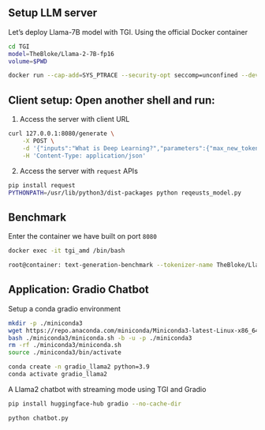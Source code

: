 ## Setup LLM server
Let’s deploy Llama-7B model with TGI. Using the official Docker container
```bash
cd TGI
model=TheBloke/Llama-2-7B-fp16
volume=$PWD

docker run --cap-add=SYS_PTRACE --security-opt seccomp=unconfined --device=/dev/kfd --device=/dev/dri --group-add video --ipc=host --shm-size 1g -p 8080:80 -v $volume:/data --name tgi_amd ghcr.io/huggingface/text-generation-inference:1.2-rocm --model-id $model
```

## Client setup: Open another shell and run:
1. Access the server with client URL
```bash
curl 127.0.0.1:8080/generate \
    -X POST \
    -d '{"inputs":"What is Deep Learning?","parameters":{"max_new_tokens":20}}' \
    -H 'Content-Type: application/json'
```
2. Access the server with ```request``` APIs
```bash
pip install request
PYTHONPATH=/usr/lib/python3/dist-packages python reqeusts_model.py
```

## Benchmark
Enter the container we have built on port ```8080```
```bash
docker exec -it tgi_amd /bin/bash

root@container: text-generation-benchmark --tokenizer-name TheBloke/Llama-2-13B-Chat-fp16 --sequence-length 512 --decode-length 1000 --runs 5
```

## Application: Gradio Chatbot
Setup a conda gradio environment 
```bash
mkdir -p ./miniconda3
wget https://repo.anaconda.com/miniconda/Miniconda3-latest-Linux-x86_64.sh -O ./miniconda3/miniconda.sh
bash ./miniconda3/miniconda.sh -b -u -p ./miniconda3
rm -rf ./miniconda3/miniconda.sh
source ./miniconda3/bin/activate

conda create -n gradio_llama2 python=3.9
conda activate gradio_llama2
```
A Llama2 chatbot with streaming mode using TGI and Gradio
```bash
pip install huggingface-hub gradio --no-cache-dir

python chatbot.py
```
